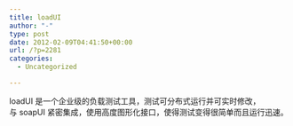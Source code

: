 ```yaml
---
title: loadUI
author: "-"
type: post
date: 2012-02-09T04:41:50+00:00
url: /?p=2281
categories:
  - Uncategorized

---
```

loadUI 是一个企业级的负载测试工具，测试可分布式运行并可实时修改，与 soapUI 紧密集成，使用高度图形化接口，使得测试变得很简单而且运行迅速。